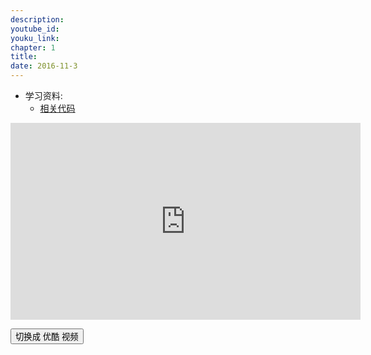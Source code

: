 ```yaml
---
description: 
youtube_id: 
youku_link: 
chapter: 1
title: 
date: 2016-11-3
---
```

* 学习资料:
  * [相关代码]()


<div class="video-container">
<iframe id="myVideo" class="myvideo" width="560" height="315" src="https://www.youtube.com/embed/R8LxK1Q_R8c?rel=0&autoplay=1" frameborder="0" allowfullscreen></iframe>
</div>

<button onclick="myFunction()" type="button" id="status">切换成 优酷 视频</button>

<script>
var vid = document.getElementById("myVideo");
var statusElement = document.getElementById("status");
var currentlyPlaying = 1;
var currentlPlayingTime

var src1 = "https://www.youtube.com/embed/R8LxK1Q_R8c?rel=0&autoplay=1";

var src2 = "http://player.youku.com/embed/XMTYyMjk2NDIwOA==.html?f=27892935&o=1&spm=a2h0j.8251843.playList.5~5~A";

function myFunction() {
    currentlPlayingTime = vid.currentTime;
    if (currentlyPlaying === 1) {
        vid.src = src2;
        currentlyPlaying = 2;
        statusElement.innerText = '切换成 Youtube 视频';
    } else {
        vid.src = src1;
        currentlyPlaying = 1;
        statusElement.innerText = '切换成 优酷 视频';
    }
    vid.load();
    vid.addEventListener('loadedmetadata', function () {
        vid.currentTime = currentlPlayingTime;
    }, false);
}
</script>